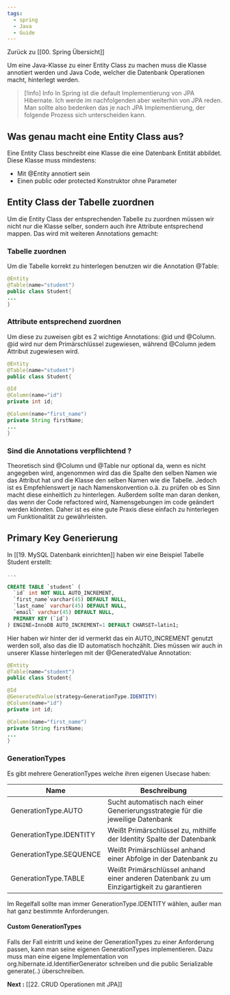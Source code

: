 ```yaml
---
tags:
  - spring
  - Java
  - Guide
---
```

Zurück zu [[00. Spring Übersicht]]

Um eine Java-Klasse zu einer Entity Class zu machen muss die Klasse annotiert werden und Java Code, welcher die Datenbank Operationen macht, hinterlegt werden.

>[!info] Info
>In Spring ist die default Implementierung von JPA Hibernate. Ich werde im nachfolgenden aber weiterhin von JPA reden. 
>Man sollte also bedenken das je nach JPA Implementierung, der folgende Prozess sich unterscheiden kann.


## Was genau macht eine Entity Class aus?

Eine Entity Class beschreibt eine Klasse die eine Datenbank Entität abbildet. Diese Klasse muss mindestens:
- Mit @Entity annotiert sein
- Einen public oder protected Konstruktor ohne Parameter


## Entity Class der Tabelle zuordnen

Um die Entity Class der entsprechenden Tabelle zu zuordnen müssen wir nicht nur die Klasse selber, sondern auch ihre Attribute entsprechend mappen. Das wird mit weiteren Annotations gemacht:

### Tabelle zuordnen

Um die Tabelle korrekt zu hinterlegen benutzen wir die Annotation @Table:

```java
@Entity
@Table(name="student")
public class Student{
...
}
```


### Attribute entsprechend zuordnen

Um diese zu zuweisen gibt es 2 wichtige Annotations: @id und @Column. @id wird nur dem Primärschlüssel zugewiesen, während @Column jedem Attribut zugewiesen wird.

```java
@Entity
@Table(name="student")
public class Student{

@Id
@Column(name="id")
private int id;

@Column(name="first_name")
private String firstName;
...
}
```

### Sind die Annotations verpflichtend ?

Theoretisch sind @Column und @Table nur optional da, wenn es nicht angegeben wird, angenommen wird das die Spalte den selben Namen wie das Attribut hat und die Klasse den selben Namen wie die Tabelle. Jedoch ist es Empfehlenswert je nach Namenskonvention o.ä. zu prüfen ob es Sinn macht diese einheitlich zu hinterlegen.
Außerdem sollte man daran denken, das wenn der Code refactored wird, Namensgebungen im code geändert werden könnten. Daher ist es eine gute Praxis diese einfach zu hinterlegen um Funktionalität zu gewährleisten.


## Primary Key Generierung

In [[19. MySQL Datenbank einrichten]] haben wir eine Beispiel Tabelle Student erstellt:

```sql
...

CREATE TABLE `student` (
  `id` int NOT NULL AUTO_INCREMENT,
  `first_name`varchar(45) DEFAULT NULL,
  `last_name` varchar(45) DEFAULT NULL,
  `email` varchar(45) DEFAULT NULL,
  PRIMARY KEY (`id`)
) ENGINE=InnoDB AUTO_INCREMENT=1 DEFAULT CHARSET=latin1;

```

Hier haben wir hinter der id vermerkt das ein AUTO_INCREMENT genutzt werden soll, also das die ID automatisch hochzählt. Dies müssen wir auch in unserer Klasse hinterlegen mit der @GeneratedValue Annotation:

```java
@Entity
@Table(name="student")
public class Student{

@Id
@GeneratedValue(strategy=GenerationType.IDENTITY)
@Column(name="id")
private int id;

@Column(name="first_name")
private String firstName;
...
}
```

### GenerationTypes
Es gibt mehrere GenerationTypes welche ihren eigenen Usecase haben:

| Name | Beschreibung |
| ---- | ---- |
| GenerationType.AUTO | Sucht automatisch nach einer Generierungsstrategie für die jeweilige Datenbank |
| GenerationType.IDENTITY | Weißt Primärschlüssel zu, mithilfe der Identity Spalte der Datenbank |
| GenerationType.SEQUENCE | Weißt Primärschlüssel anhand einer Abfolge in der Datenbank zu |
| GenerationType.TABLE | Weißt Primärschlüssel anhand einer anderen Datenbank zu um Einzigartigkeit zu garantieren |
Im Regelfall sollte man immer GenerationType.IDENTITY wählen, außer man hat ganz bestimmte Anforderungen.

#### Custom GenerationTypes

Falls der Fall eintritt und keine der GenerationTypes zu einer Anforderung passen, kann man seine eigenen GenerationTypes implementieren.
Dazu muss man eine eigene Implementation von org.hibernate.id.IdentifierGenerator schreiben und die public Serializable generate(..) überschreiben.


 


**Next :** [[22. CRUD Operationen mit JPA]]